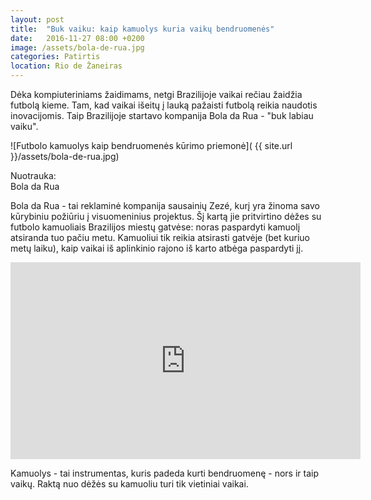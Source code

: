 ```yaml
---
layout: post
title:  "Buk vaiku: kaip kamuolys kuria vaikų bendruomenės"
date:   2016-11-27 08:00 +0200
image: /assets/bola-de-rua.jpg
categories: Patirtis
location: Rio de Žaneiras
---
```

<p>
Dėka kompiuteriniams žaidimams, netgi Brazilijoje vaikai rečiau žaidžia futbolą kieme. Tam, kad vaikai išeitų į lauką pažaisti futbolą reikia naudotis inovacijomis. Taip Brazilijoje startavo kompanija Bola da Rua - "buk labiau vaiku".

</p>

![Futbolo kamuolys kaip bendruomenės kūrimo priemonė]( {{ site.url }}/assets/bola-de-rua.jpg)
<div class="lighter smaller" style="margin:12px 0;">
Nuotrauka: <br />Bola da Rua</div>

<p>
Bola da Rua - tai reklaminė kompanija sausainių Zezé, kurį yra žinoma savo kūrybiniu požiūriu į visuomeninius projektus. Šį kartą jie pritvirtino dėžes su futbolo kamuoliais Brazilijos miestų gatvėse: noras paspardyti kamuolį atsiranda tuo pačiu metu. Kamuoliui tik reikia atsirasti gatvėje (bet kuriuo metų laiku), kaip vaikai iš aplinkinio rajono iš karto atbėga paspardyti jį.
</p>

<div class="video-container">
<iframe width="560" height="315" src="https://www.youtube.com/embed/XHRgRh1SQ1o" frameborder="0" allowfullscreen></iframe>
</div>


<p>
Kamuolys - tai instrumentas, kuris padeda kurti bendruomenę - nors ir taip vaikų. Raktą nuo dėžės su kamuoliu turi tik vietiniai vaikai.
</p>
